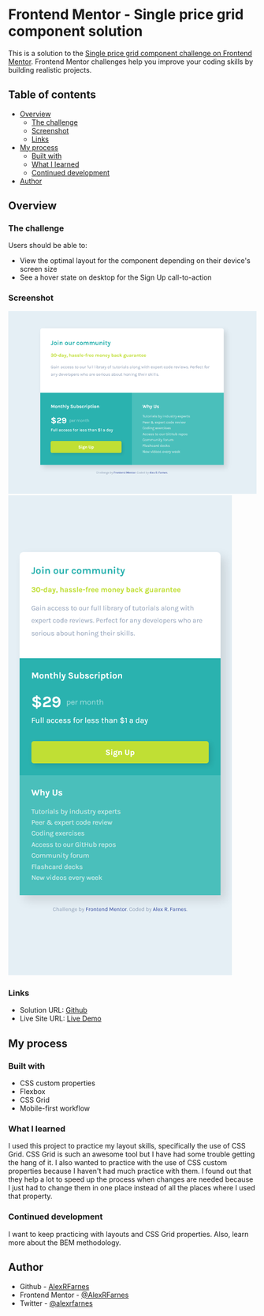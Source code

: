 # Frontend Mentor - Single price grid component solution

This is a solution to the [Single price grid component challenge on Frontend Mentor](https://www.frontendmentor.io/challenges/single-price-grid-component-5ce41129d0ff452fec5abbbc). Frontend Mentor challenges help you improve your coding skills by building realistic projects. 

## Table of contents

- [Overview](#overview)
  - [The challenge](#the-challenge)
  - [Screenshot](#screenshot)
  - [Links](#links)
- [My process](#my-process)
  - [Built with](#built-with)
  - [What I learned](#what-i-learned)
  - [Continued development](#continued-development)
- [Author](#author)

## Overview

### The challenge

Users should be able to:

- View the optimal layout for the component depending on their device's screen size
- See a hover state on desktop for the Sign Up call-to-action

### Screenshot

![Screenshot_desktop](./images/Screenshot_desktop.png)
![Screenshot_mobile](./images/screenshot_mobile.png)

### Links

- Solution URL: [Github](https://github.com/AlexRFarnes/Single-price-grid-component)
- Live Site URL: [Live Demo](https://romantic-hoover-422c22.netlify.app/)

## My process

### Built with

- CSS custom properties
- Flexbox
- CSS Grid
- Mobile-first workflow

### What I learned

I used this project to practice my layout skills, specifically the use of CSS Grid. CSS Grid is such an awesome tool but I have had some trouble getting the hang of it. I also wanted to practice with the use of CSS custom properties because I haven't had much practice with them. I found out that they help a lot to speed up the process when changes are needed because I just had to change them in one place instead of all the places where I used that property.

### Continued development

I want to keep practicing with layouts and CSS Grid properties. Also, learn more about the BEM methodology.

## Author

- Github - [AlexRFarnes](https://github.com/AlexRFarnes)
- Frontend Mentor - [@AlexRFarnes](https://www.frontendmentor.io/profile/AlexRFarnes)
- Twitter - [@alexrfarnes](https://www.twitter.com/alexrfarnes)
